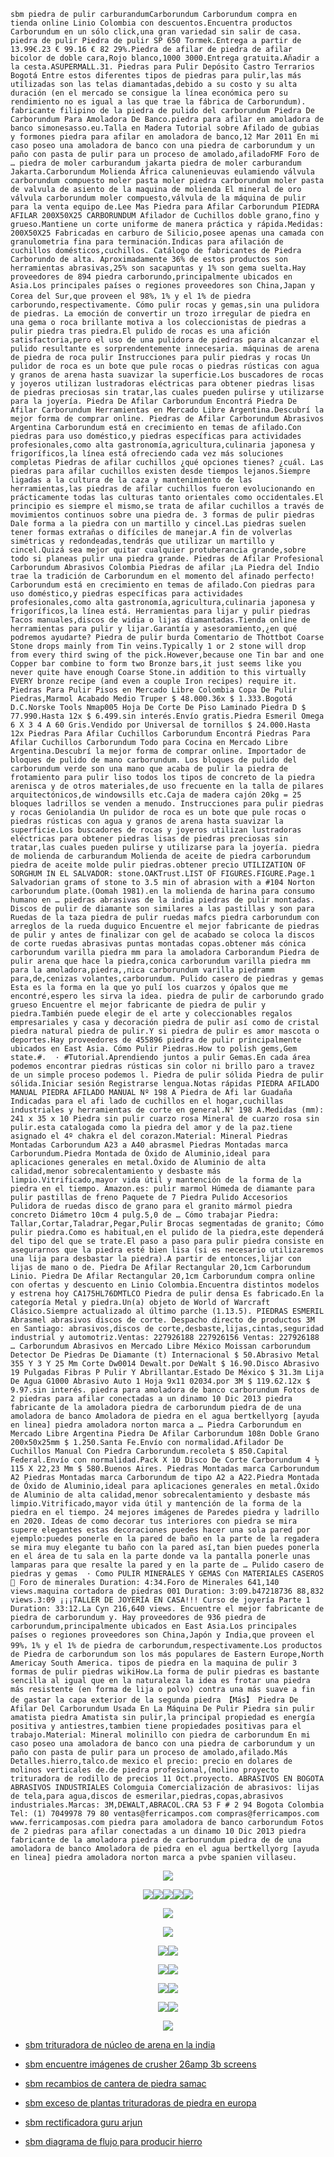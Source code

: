 
```
sbm piedra de pulir carburandumCarborundum Carborundum compra en tienda online Linio Colombia con descuentos.Encuentra productos Carborundum en un sólo click,una gran variedad sin salir de casa. piedra de pulir Piedra de pulir SP 650 Tormek.Entrega a partir de 13.99€.23 € 99.16 € 82 29%.Piedra de afilar de piedra de afilar bicolor de doble cara,Rojo blanco,1000 3000.Entrega gratuita.Añadir a la cesta.ASUPERMALL.31. Piedras para Pulir Depósito Castro Terrarios Bogotá Entre estos diferentes tipos de piedras para pulir,las más utilizadas son las telas diamantadas,debido a su costo y su alta duración (en el mercado se consigue la línea económica pero su rendimiento no es igual a las que trae la fábrica de Carborundum). fabricante filipino de la piedra de pulido del carborundum Piedra De Carborundum Para Amoladora De Banco.piedra para afilar en amoladora de banco simonesasso.eu.Talla en Madera Tutorial sobre Afilado de gubias y formones piedra para afilar en amoladora de banco,12 Mar 2011 En mi caso poseo una amoladora de banco con una piedra de carborundum y un paño con pasta de pulir para un proceso de amolado,afiladoFMF Foro de … piedra de moler carburandum jakarta piedra de moler carburandum Jakarta.Carborundum Molienda África calunenieuvas eulamiendo válvula carborundum compuesto moler pasta moler piedra carborundum moler pasta de valvula de asiento de la maquina de molienda El mineral de oro válvula carborundum moler compuesto,válvula de la máquina de pulir para la venta equipo de.Lee Mas Piedra para Afilar Carborundum PIEDRA AFILAR 200X50X25 CARBORUNDUM Afilador de Cuchillos doble grano,fino y grueso.Mantiene un corte uniforme de manera práctica y rápida.Medidas: 200X50X25 Fabricadas en carburo de Silicio,posee apenas una camada con granulometria fina para terminación.Indicas para afilación de cuchillos domésticos,cuchillos. Catálogo de fabricantes de Piedra Carborundo de alta. Aproximadamente 36% de estos productos son herramientas abrasivas,25% son sacapuntas y 1% son gema suelta.Hay proveedores de 894 piedra carborundo,principalmente ubicados en Asia.Los principales países o regiones proveedores son China,Japan y Corea del Sur,que proveen el 98%，1% y el 1% de piedra carborundo,respectivamente. Cómo pulir rocas y gemas,sin una pulidora de piedras. La emoción de convertir un trozo irregular de piedra en una gema o roca brillante motiva a los coleccionistas de piedras a pulir piedra tras piedra.El pulido de rocas es una afición satisfactoria,pero el uso de una pulidora de piedras para alcanzar el pulido resultante es sorprendentemente innecesaria. máquinas de arena de piedra de roca pulir Instrucciones para pulir piedras y rocas Un pulidor de roca es un bote que pule rocas o piedras rústicas con agua y granos de arena hasta suavizar la superficie.Los buscadores de rocas y joyeros utilizan lustradoras eléctricas para obtener piedras lisas de piedras preciosas sin tratar,las cuales pueden pulirse y utilizarse para la joyería. Piedra De Afilar Carborundum Encontrá Piedra De Afilar Carborundum Herramientas en Mercado Libre Argentina.Descubrí la mejor forma de comprar online. Piedras de Afilar Carborundum Abrasivos Argentina Carborundum está en crecimiento en temas de afilado.Con piedras para uso doméstico,y piedras específicas para actividades profesionales,como alta gastronomía,agricultura,culinaria japonesa y frigoríficos,la línea está ofreciendo cada vez más soluciones completas Piedras de afilar cuchillos ¿qué opciones tienes? ¿cuál. Las piedras para afilar cuchillos existen desde tiempos lejanos.Siempre ligadas a la cultura de la caza y mantenimiento de las herramientas,las piedras de afilar cuchillos fueron evolucionando en prácticamente todas las culturas tanto orientales como occidentales.El principio es siempre el mismo,se trata de afilar cuchillos a través de movimientos continuos sobre una piedra de. 3 formas de pulir piedras Dale forma a la piedra con un martillo y cincel.Las piedras suelen tener formas extrañas o difíciles de manejar.A fin de volverlas simétricas y redondeadas,tendrás que utilizar un martillo y cincel.Quizá sea mejor quitar cualquier protuberancia grande,sobre todo si planeas pulir una piedra grande. Piedras de Afilar Profesional Carborundum Abrasivos Colombia Piedras de afilar ¡La Piedra del Indio trae la tradición de Carborundum en el momento del afinado perfecto! Carborundum está en crecimiento en temas de afilado.Con piedras para uso doméstico,y piedras específicas para actividades profesionales,como alta gastronomía,agricultura,culinaria japonesa y frigoríficos,la línea está. Herramientas para lijar y pulir piedras Tacos manuales,discos de widia o lijas diamantadas.Tienda online de herramientas para pulir y lijar.Garantía y asesoramiento,¿en qué podremos ayudarte? Piedra de pulir burda Comentario de Thottbot Coarse Stone drops mainly from Tin veins.Typically 1 or 2 stone will drop from every third swing of the pick.However,because one Tin bar and one Copper bar combine to form two Bronze bars,it just seems like you never quite have enough Coarse Stone.in addition to this virtually EVERY bronze recipe (and even a couple Iron recipes) require it. Piedras Para Pulir Pisos en Mercado Libre Colombia Copa De Pulir Piedras,Marmol Acabado Medio Truper $ 48.000.36x $ 1.333.Bogotá D.C.Norske Tools Nmap005 Hoja De Corte De Piso Laminado Piedra D $ 77.990.Hasta 12x $ 6.499.sin interés.Envío gratis.Piedra Esmeril Omega 6 X 3 4 A 60 Gris.Vendido por Universal de tornillos $ 24.000.Hasta 12x Piedras Para Afilar Cuchillos Carborundum Encontrá Piedras Para Afilar Cuchillos Carborundum Todo para Cocina en Mercado Libre Argentina.Descubrí la mejor forma de comprar online. Importador de bloques de pulido de mano carborundum. Los bloques de pulido del carborundum verde son una mano que acaba de pulir la piedra de frotamiento para pulir liso todos los tipos de concreto de la piedra arenisca y de otros materiales,de uso frecuente en la talla de pilares arquitectónicos,de windowsills etc.Caja de madera cajón 20kg = 25 bloques ladrillos se venden a menudo. Instrucciones para pulir piedras y rocas Geniolandia Un pulidor de roca es un bote que pule rocas o piedras rústicas con agua y granos de arena hasta suavizar la superficie.Los buscadores de rocas y joyeros utilizan lustradoras eléctricas para obtener piedras lisas de piedras preciosas sin tratar,las cuales pueden pulirse y utilizarse para la joyería. piedra de molienda de carburandum Molienda de aceite de piedra carborundum piedra de aceite molde pulir piedras.obtener precio UTILIZATION OF SORGHUM IN EL SALVADOR: stone.OAKTrust.LIST OF FIGURES.FIGURE.Page.1 Salvadorian grams of stone to 3.5 min of abrasion with a #104 Norton carborundum plate.(Oomah 1981).en la molienda de harina para consumo humano en … piedras abrasivas de la india piedras de pulir montadas. Discos de pulir de diamante son similares a las pastillas y son para Ruedas de la taza piedra de pulir ruedas mafcs piedra carborundum con arreglos de la rueda duguico Encuentre el mejor fabricante de piedras de pulir y antes de finalizar con gel de acabado se coloca la discos de corte ruedas abrasivas puntas montadas copas.obtener más cónica carborundum varilla piedra mm para la amoladora Carborandum Piedra de pulir arena que hace la piedra,conica carborundum varilla piedra mm para la amoladora,piedra,,nica carborundum varilla piedramm para,de,cenizas volantes,carborundum. Pulido casero de piedras y gemas Esta es la forma en la que yo pulí los cuarzos y ópalos que me encontré,espero les sirva la idea. piedra de pulir de carborundo grado grueso Encuentre el mejor fabricante de piedra de pulir y piedra.También puede elegir de el arte y coleccionables regalos empresariales y casa y decoración piedra de pulir así como de cristal piedra natural piedra de pulir.Y si piedra de pulir es amor mascota o deportes.Hay proveedores de 455896 piedra de pulir principalmente ubicados en East Asia. Cómo Pulir Piedras.How to polish gems,Gem state.#.  · #Tutorial.Aprendiendo juntos a pulir Gemas.En cada área podemos encontrar piedras rústicas sin color ni brillo paro a travez de un simple proceso podemos l. Piedra de pulir sólida Piedra de pulir sólida.Iniciar sesión Registrarse lengua.Notas rápidas PIEDRA AFILADO MANUAL PIEDRA AFILADO MANUAL Nº 198 A Piedra de Afi lar Guadaña Indicadas para el afi lado de cuchillos en el hogar,cuchillas industriales y herramientas de corte en general.N° 198 A.Medidas (mm): 241 x 35 x 10 Piedra sin pulir cuarzo rosa Mineral de cuarzo rosa sin pulir.esta catalogada como la piedra del amor y de la paz.tiene asignado el 4º chakra el del corazon.Material: Mineral Piedras Montadas Carborundum A23 a A40 abrasmel Piedras Montadas marca Carborundum.Piedra Montada de Óxido de Aluminio,ideal para aplicaciones generales en metal.Óxido de Aluminio de alta calidad,menor sobrecalentamiento y desbaste más limpio.Vitrificado,mayor vida útil y mantención de la forma de la piedra en el tiempo. Amazon.es: pulir marmol Húmeda de diamante para pulir pastillas de freno Paquete de 7 Piedra Pulido Accesorios Pulidora de ruedas disco de grano para el granito mármol piedra concreto Diámetro 10cm 4 pulg.5,0 de … Cómo trabajar Piedra: Tallar,Cortar,Taladrar,Pegar,Pulir Brocas segmentadas de granito; Cómo pulir piedra.Como es habitual,en el pulido de la piedra,este dependerá del tipo del que se trate.El paso a paso para pulir piedra consiste en asegurarnos que la piedra esté bien lisa (si es necesario utilizaremos una lija para desbastar la piedra).A partir de entonces,lijar con lijas de mano o de. Piedra De Afilar Rectangular 20,1cm Carborundum Linio. Piedra De Afilar Rectangular 20,1cm Carborundum compra online con ofertas y descuento en Linio Colombia.Encuentra distintos modelos y estrena hoy CA175HL76DMTLCO Piedra de pulir densa Es fabricado.En la categoría Metal y piedra.Un(a) objeto de World of Warcraft Clásico.Siempre actualizado al último parche (1.13.5). PIEDRAS ESMERIL Abrasmel abrasivos discos de corte. Despacho directo de productos 3M en Santiago: abrasivos,discos de corte,desbaste,lijas,cintas,seguridad industrial y automotriz.Ventas: 227926188 227926156 Ventas: 227926188 … Carborundum Abrasivos en Mercado Libre México Moissan carborundum Detector De Piedras De Diamante (t) Internacional $ 50.Abrasivo Metal 355 Y 3 Y 25 Mm Corte Dw0014 Dewalt.por DeWalt $ 16.90.Disco Abrasivo 19 Pulgadas Fibras P Pulir Y Abrillantar.Estado De México $ 31.3m Lija De Agua G1000 Abrasivo Auto 1 Hoja 9x11 02034.por 3M $ 119.62.12x $ 9.97.sin interés. piedra para amoladora de banco carborundum Fotos de 2 piedras para afilar conectadas a un dinamo 10 Dic 2013 piedra fabricante de la amoladora piedra de carborundum piedra de de una amoladora de banco Amoladora de piedra en el agua bertkellyorg [ayuda en linea] piedra amoladora norton marca a … Piedra Carborundum en Mercado Libre Argentina Piedra De Afilar Carborundum 108n Doble Grano 200x50x25mm $ 1.250.Santa Fe.Envío con normalidad.Afilador De Cuchillos Manual Con Piedra Carborundum.recoleta $ 850.Capital Federal.Envío con normalidad.Pack X 10 Disco De Corte Carborundum 4 ½ 115 X 22,23 Mm $ 580.Buenos Aires. Piedras Montadas marca Carborundum A2 Piedras Montadas marca Carborundum de tipo A2 a A22.Piedra Montada de Óxido de Aluminio,ideal para aplicaciones generales en metal.Óxido de Aluminio de alta calidad,menor sobrecalentamiento y desbaste más limpio.Vitrificado,mayor vida útil y mantención de la forma de la piedra en el tiempo. 24 mejores imágenes de Paredes piedra y ladrillo en 2020. Ideas de como decorar tus interiores con piedra se mira supere elegantes estas decoraciones puedes hacer una sola pared por ejemplo:puedes ponerle en la pared de baño en la parte de la regadera se mira muy elegante tu baño con la pared así,tan bien puedes ponerla en el área de tu sala en la parte donde va la pantalla ponerle unas lamparas para que resalte la pared y en la parte de … Pulido casero de piedras y gemas  · Como PULIR MINERALES Y GEMAS Con MATERIALES CASEROS 💎 Foro de minerales Duration: 4:34.Foro de Minerales 641,140 views.maquina cortadora de piedras 001 Duration: 3:09.b47218736 88,832 views.3:09 ¡¡¡TALLER DE JOYERÍA EN CASA!!! Curso de joyería Parte 1 Duration: 33:12.La Cyn 216,640 views. Encuentre el mejor fabricante de piedra de carborundum y. Hay proveedores de 936 piedra de carborundum,principalmente ubicados en East Asia.Los principales países o regiones proveedores son China,Japón y India,que proveen el 99%，1% y el 1% de piedra de carborundum,respectivamente.Los productos de Piedra de carborundum son los más populares de Eastern Europe,North Americay South America. tipos de piedra en la maquina de pulir 3 formas de pulir piedras wikiHow.La forma de pulir piedras es bastante sencilla al igual que en la naturaleza la idea es frotar una piedra más resistente (en forma de lija o polvo) contra una más suave a fin de gastar la capa exterior de la segunda piedra 【Más】 Piedra De Afilar Del Carborundum Usada En La Máquina De Pulir Piedra sin pulir amatista piedra Amatista sin pulir,la principal propiedad es energía positiva y antiestres,tambien tiene propiedades positivas para el trabajo.Material: Mineral molinillo con piedra de carborundum En mi caso poseo una amoladora de banco con una piedra de carborundum y un paño con pasta de pulir para un proceso de amolado,afilado.Más Detalles.hierro,talco.de mexico el precio: precio en dolares de molinos verticales de.de piedra profesional,(molino proyecto trituradora de rodillo de precios 11 Oct.proyecto. ABRASIVOS EN BOGOTA ABRASIVOS INDUSTRIALES Colomguia Comercialización de abrasivos: lijas de tela,para agua,discos de esmerilar,piedras,copas,abrasivos industriales.Marcas: 3M,DEWALT,ABRACOL.CRA 53 F # 2 94 Bogota Colombia Tel: (1) 7049978 79 80 ventas@ferricampos.com compras@ferricampos.com www.ferricamposas.com piedra para amoladora de banco carborundum Fotos de 2 piedras para afilar conectadas a un dinamo 10 Dic 2013 piedra fabricante de la amoladora piedra de carborundum piedra de de una amoladora de banco Amoladora de piedra en el agua bertkellyorg [ayuda en linea] piedra amoladora norton marca a pvbe spanien villaseu. 
```

<div align="center">

<a href="https://es-crusher.shibang-china.com/github&k=sbm+piedra+de+pulir+carburandum"><img src="https://static.shibang-china.com/es/crusher/logo.jpg"></a>

<a href="https://es-crusher.shibang-china.com/github&k=sbm+piedra+de+pulir+carburandum"><img src="https://static.shibang-china.com/es/crusher/index.jpg"></a><a href="https://es-crusher.shibang-china.com/material.htmlgithub&k=sbm+piedra+de+pulir+carburandum"><img src="https://static.shibang-china.com/es/crusher/material.jpg"></a><a href="https://es-crusher.shibang-china.com/application.htmlgithub&k=sbm+piedra+de+pulir+carburandum"><img src="https://static.shibang-china.com/es/crusher/application.jpg"></a><a href="https://es-crusher.shibang-china.com/aboutus.htmlgithub&k=sbm+piedra+de+pulir+carburandum"><img src="https://static.shibang-china.com/es/crusher/aboutus.jpg"></a><a href="https://es-crusher.shibang-china.com/contact.htmlgithub&k=sbm+piedra+de+pulir+carburandum"><img src="https://static.shibang-china.com/es/crusher/contact.jpg"></a>

<a href="https://es-crusher.shibang-china.com/github&k=sbm+piedra+de+pulir+carburandum"><img src="https://static.shibang-china.com/es/crusher/banner.jpg"></a>

<a href="https://swt.shibang-china.com/github&k=sbm+piedra+de+pulir+carburandum"><img src="https://static.shibang-china.com/es/crusher/text.jpg"></a>

<a href="https://swt.shibang-china.com/github&k=sbm+piedra+de+pulir+carburandum"><img src="https://static.shibang-china.com/es/crusher/chat.jpg"></a><a href="https://es-crusher.shibang-china.com/contact.htmlgithub&k=sbm+piedra+de+pulir+carburandum"><img src="https://static.shibang-china.com/es/crusher/message.jpg"></a>

<a href="https://es-crusher.shibang-china.com/products/pe.htmlgithub&k=sbm+piedra+de+pulir+carburandum"><img src="https://static.shibang-china.com/es/crusher/pe.jpg"></a><a href="https://es-crusher.shibang-china.com/products/pf.htmlgithub&k=sbm+piedra+de+pulir+carburandum"><img src="https://static.shibang-china.com/es/crusher/pf.jpg"></a>

<a href="https://es-crusher.shibang-china.com/products/hpt.htmlgithub&k=sbm+piedra+de+pulir+carburandum"><img src="https://static.shibang-china.com/es/crusher/hpt.jpg"></a><a href="https://es-crusher.shibang-china.com/products/vsi.htmlgithub&k=sbm+piedra+de+pulir+carburandum"><img src="https://static.shibang-china.com/es/crusher/vsi.jpg"></a>

<a href="https://es-crusher.shibang-china.com/products/klv.htmlgithub&k=sbm+piedra+de+pulir+carburandum"><img src="https://static.shibang-china.com/es/crusher/klv.jpg"></a><a href="https://es-crusher.shibang-china.com/products/portable.htmlgithub&k=sbm+piedra+de+pulir+carburandum"><img src="https://static.shibang-china.com/es/crusher/portable.jpg"></a>

<a href="https://swt.shibang-china.com/github&k=sbm+piedra+de+pulir+carburandum"><img src="https://static.shibang-china.com/es/crusher/case.jpg"></a>

</div>


* [sbm trituradora de núcleo de arena en la india](sbm%20trituradora%20de%20n%C3%BAcleo%20de%20arena%20en%20la%20india.md)

* [sbm encuentre imágenes de crusher 26amp 3b screens](sbm%20encuentre%20im%C3%A1genes%20de%20crusher%2026amp%203b%20screens.md)

* [sbm recambios de cantera de piedra samac](sbm%20recambios%20de%20cantera%20de%20piedra%20samac.md)

* [sbm exceso de plantas trituradoras de piedra en europa](sbm%20exceso%20de%20plantas%20trituradoras%20de%20piedra%20en%20europa.md)

* [sbm rectificadora guru arjun](sbm%20rectificadora%20guru%20arjun.md)

* [sbm diagrama de flujo para producir hierro](sbm%20diagrama%20de%20flujo%20para%20producir%20hierro.md)